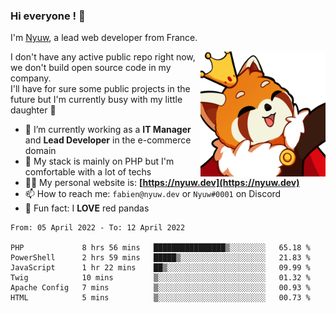 ### Hi everyone ! 👋

I'm <a href="https://nyuw.dev" target="_blank">Nyuw</a>, a lead web developer from France.

<img align="right" title="Nyuw King Picture" alt="Nyuw King Picture" src="https://raw.githubusercontent.com/Nyuwb/Nyuwb/main/nyuwKING.png" width="200px" height="200px" />

I don't have any active public repo right now, we don't build open source code in my company.<br/>
I'll have for sure some public projects in the future but I'm currently busy with my little daughter 👶

- 🔭 I’m currently working as a **IT Manager** and **Lead Developer** in the e-commerce domain
- 🌱 My stack is mainly on PHP but I'm comfortable with a lot of techs
- 👨‍💻 My personal website is: **[https://nyuw.dev](https://nyuw.dev)**
- 📫 How to reach me: `fabien@nyuw.dev` or `Nyuw#0001` on Discord
- 🐼 Fun fact: I **LOVE** red pandas 

<!--START_SECTION:waka-->

```text
From: 05 April 2022 - To: 12 April 2022

PHP             8 hrs 56 mins   ████████████████▒░░░░░░░░   65.18 %
PowerShell      2 hrs 59 mins   █████▒░░░░░░░░░░░░░░░░░░░   21.83 %
JavaScript      1 hr 22 mins    ██▒░░░░░░░░░░░░░░░░░░░░░░   09.99 %
Twig            10 mins         ▒░░░░░░░░░░░░░░░░░░░░░░░░   01.32 %
Apache Config   7 mins          ▒░░░░░░░░░░░░░░░░░░░░░░░░   00.93 %
HTML            5 mins          ▒░░░░░░░░░░░░░░░░░░░░░░░░   00.73 %
```

<!--END_SECTION:waka-->